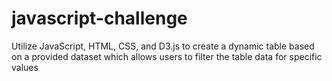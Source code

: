 # javascript-challenge
Utilize JavaScript, HTML, CSS, and D3.js to create a dynamic table based on a provided dataset which allows users to filter the table data for specific values
